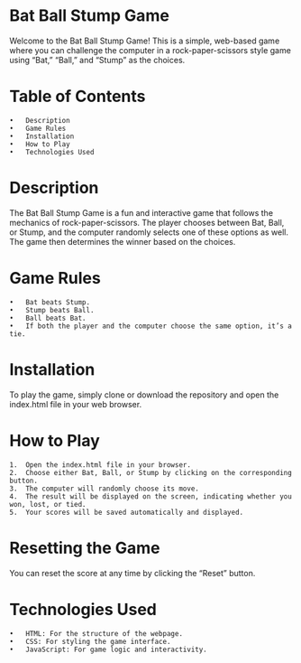 # Bat Ball Stump Game

Welcome to the Bat Ball Stump Game! This is a simple, web-based game where you can challenge the computer in a rock-paper-scissors style game using “Bat,” “Ball,” and “Stump” as the choices.

# Table of Contents

	•	Description
	•	Game Rules
	•	Installation
	•	How to Play
	•	Technologies Used


# Description

The Bat Ball Stump Game is a fun and interactive game that follows the mechanics of rock-paper-scissors. The player chooses between Bat, Ball, or Stump, and the computer randomly selects one of these options as well. The game then determines the winner based on the choices.

# Game Rules

	•	Bat beats Stump.
	•	Stump beats Ball.
	•	Ball beats Bat.
	•	If both the player and the computer choose the same option, it’s a tie.

# Installation

To play the game, simply clone or download the repository and open the index.html file in your web browser.



# How to Play

	1.	Open the index.html file in your browser.
	2.	Choose either Bat, Ball, or Stump by clicking on the corresponding button.
	3.	The computer will randomly choose its move.
	4.	The result will be displayed on the screen, indicating whether you won, lost, or tied.
	5.	Your scores will be saved automatically and displayed.

# Resetting the Game

You can reset the score at any time by clicking the “Reset” button.

# Technologies Used

	•	HTML: For the structure of the webpage.
	•	CSS: For styling the game interface.
	•	JavaScript: For game logic and interactivity.
